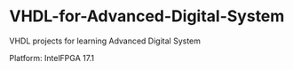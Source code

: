 # VHDL-for-Advanced-Digital-System
 VHDL projects for learning Advanced Digital System
 
 Platform: IntelFPGA 17.1

